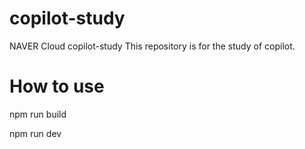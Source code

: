 # copilot-study

NAVER Cloud copilot-study
This repository is for the study of copilot.

# How to use

npm run build

npm run dev
